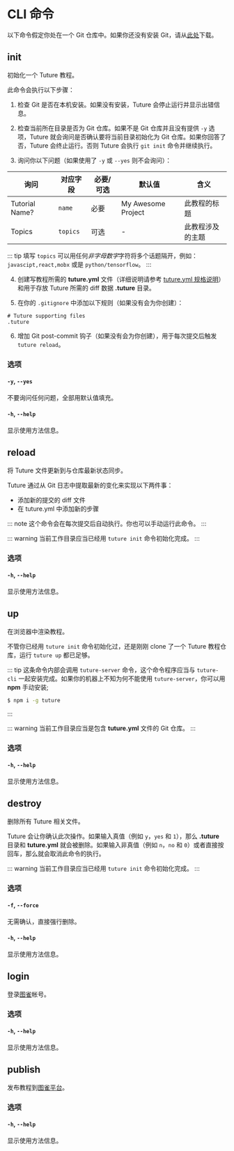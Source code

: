 # CLI 命令

以下命令假定你处在一个 Git 仓库中。如果你还没有安装 Git，请从[此处](https://git-scm.com/downloads)下载。

## init

初始化一个 Tuture 教程。

此命令会执行以下步骤：

1. 检查 Git 是否在本机安装。如果没有安装，Tuture 会停止运行并显示出错信息。

2. 检查当前所在目录是否为 Git 仓库。如果不是 Git 仓库并且没有提供 `-y` 选项，Tuture 就会询问是否确认要将当前目录初始化为 Git 仓库。如果你回答了否，Tuture 会终止运行。否则 Tuture 会执行 `git init` 命令并继续执行。

3. 询问你以下问题（如果使用了 `-y` 或 `--yes` 则不会询问）：

| 询问              | 对应字段  | 必要/可选 | 默认值             | 含义                   |
| ----------------- | --------- | --------- | ------------------ | ---------------------- |
| Tutorial Name?    | `name`    | 必要      | My Awesome Project | 此教程的标题           |
| Topics           | `topics` | 可选      | -              | 此教程涉及的主题           |

::: tip
填写 `topics` 可以用任何*非字母数字*字符将多个话题隔开，例如：`javascipt,react,mobx` 或是 `python/tensorflow`。
:::

4. 创建写教程所需的 **tuture.yml** 文件（详细说明请参考 [tuture.yml 规格说明](/usage/tuture-yml-spec.zh-CN.md)）和用于存放 Tuture 所需的 diff 数据 **.tuture** 目录。

5. 在你的 `.gitignore` 中添加以下规则（如果没有会为你创建）：

```
# Tuture supporting files
.tuture
```

6. 增加 Git post-commit 钩子（如果没有会为你创建），用于每次提交后触发 `tuture reload`。

### 选项

#### `-y`, `--yes`

不要询问任何问题，全部用默认值填充。

#### `-h`, `--help`

显示使用方法信息。

## reload

将 Tuture 文件更新到与仓库最新状态同步。

Tuture 通过从 Git 日志中提取最新的变化来实现以下两件事：

- 添加新的提交的 diff 文件
- 在 tuture.yml 中添加新的步骤

::: note
这个命令会在每次提交后自动执行。你也可以手动运行此命令。
:::

::: warning
当前工作目录应当已经用 `tuture init` 命令初始化完成。
:::

### 选项

#### `-h`, `--help`

显示使用方法信息。

## up

在浏览器中渲染教程。

不管你已经用 `tuture init` 命令初始化过，还是刚刚 clone 了一个 Tuture 教程仓库，运行 `tuture up` 都已足够。

::: tip
这条命令内部会调用 `tuture-server` 命令，这个命令程序应当与 `tuture-cli` 一起安装完成。如果你的机器上不知为何不能使用 `tuture-server`，你可以用 **npm** 手动安装;

```bash
$ npm i -g tuture
```
:::

::: warning
当前工作目录应当是包含 **tuture.yml** 文件的 Git 仓库。
:::

### 选项

#### `-h`, `--help`

显示使用方法信息。

## destroy

删除所有 Tuture 相关文件。

Tuture 会让你确认此次操作。如果输入真值（例如 `y`，`yes` 和 `1`），那么 **.tuture** 目录和 **tuture.yml** 就会被删除。如果输入非真值（例如 `n`，`no` 和 `0`）或者直接按回车，那么就会取消此命令的执行。

::: warning
当前工作目录应当已经用 `tuture init` 命令初始化完成。
:::

### 选项

#### `-f`, `--force`

无需确认，直接强行删除。

#### `-h`, `--help`

显示使用方法信息。

## login

登录[图雀](https://tuture.co)帐号。

### 选项

#### `-h`, `--help`

显示使用方法信息。

## publish

发布教程到[图雀平台](https://tuture.co)。

### 选项

#### `-h`, `--help`

显示使用方法信息。
